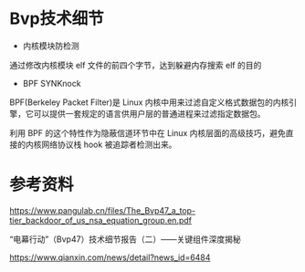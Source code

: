 # Bvp技术细节

- 内核模块防检测

通过修改内核模块 elf 文件的前四个字节，达到躲避内存搜索 elf 的目的

- BPF SYNKnock

BPF(Berkeley Packet Filter)是 Linux 内核中用来过滤自定义格式数据包的内核引擎，它可以提供一套规定的语言供用户层的普通进程来过滤指定数据包。

利用 BPF 的这个特性作为隐蔽信道环节中在 Linux 内核层面的高级技巧，避免直接的内核网络协议栈 hook 被追踪者检测出来。

# 参考资料

https://www.pangulab.cn/files/The_Bvp47_a_top-tier_backdoor_of_us_nsa_equation_group.en.pdf

“电幕行动”（Bvp47）技术细节报告（二）——关键组件深度揭秘

https://www.qianxin.com/news/detail?news_id=6484